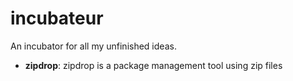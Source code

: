 incubateur
============

An incubator for all my unfinished ideas.

  * **zipdrop**: zipdrop is a package management tool using zip files
